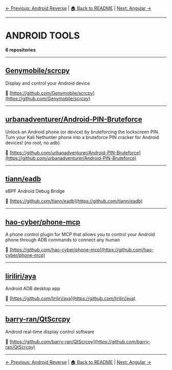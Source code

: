 [← Previous: Android Reverse](android-reverse.txt) | [🏠 Back to README](../README.md) | [Next: Angular →](angular.txt)

---

# ANDROID TOOLS

**6 repositories**

---

## [Genymobile/scrcpy](https://github.com/Genymobile/scrcpy)

Display and control your Android device

🔗 [https://github.com/Genymobile/scrcpy](https://github.com/Genymobile/scrcpy)

---

## [urbanadventurer/Android-PIN-Bruteforce](https://github.com/urbanadventurer/Android-PIN-Bruteforce)

Unlock an Android phone (or device) by bruteforcing the lockscreen PIN. Turn your Kali Nethunter phone into a bruteforce PIN cracker for Android devices! (no root, no adb)

🔗 [https://github.com/urbanadventurer/Android-PIN-Bruteforce](https://github.com/urbanadventurer/Android-PIN-Bruteforce)

---

## [tiann/eadb](https://github.com/tiann/eadb)

eBPF Android Debug Bridge

🔗 [https://github.com/tiann/eadb](https://github.com/tiann/eadb)

---

## [hao-cyber/phone-mcp](https://github.com/hao-cyber/phone-mcp)

A phone control plugin for MCP that allows you to control your Android phone through ADB commands to connect any human

🔗 [https://github.com/hao-cyber/phone-mcp](https://github.com/hao-cyber/phone-mcp)

---

## [liriliri/aya](https://github.com/liriliri/aya)

Android ADB desktop app

🔗 [https://github.com/liriliri/aya](https://github.com/liriliri/aya)

---

## [barry-ran/QtScrcpy](https://github.com/barry-ran/QtScrcpy)

Android real-time display control software

🔗 [https://github.com/barry-ran/QtScrcpy](https://github.com/barry-ran/QtScrcpy)

---


[← Previous: Android Reverse](android-reverse.txt) | [🏠 Back to README](../README.md) | [Next: Angular →](angular.txt)
